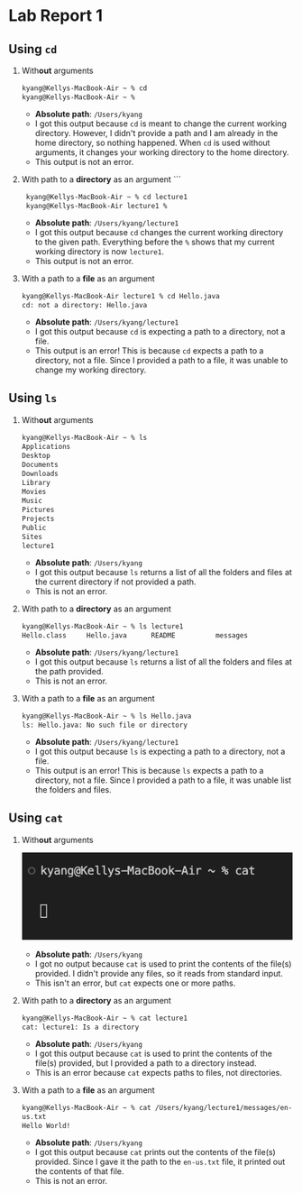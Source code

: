 # Lab Report 1
## Using `cd`
1. With**out** arguments
    ```
    kyang@Kellys-MacBook-Air ~ % cd
    kyang@Kellys-MacBook-Air ~ %
    ```
    * **Absolute path**: `/Users/kyang`
    * I got this output because `cd` is meant to change the current working directory. However, I didn't provide a path and I am already in the home directory, so nothing happened. When `cd` is used without arguments, it changes your working directory to the home directory. 
    * This output is not an error. 

  
2. With path to a **directory** as an argument
        ```

        kyang@Kellys-MacBook-Air ~ % cd lecture1
        kyang@Kellys-MacBook-Air lecture1 %

   
    * **Absolute path**: `/Users/kyang/lecture1`
    * I got this output because `cd` changes the current working directory to the given path. Everything before the `%` shows that my current working directory is now `lecture1`.
    * This output is not an error. 

4. With a path to a **file** as an argument
   ```
   kyang@Kellys-MacBook-Air lecture1 % cd Hello.java
   cd: not a directory: Hello.java
   ```
   * **Absolute path**: `/Users/kyang/lecture1`
   * I got this output because `cd` is expecting a path to a directory, not a file.
   * This output is an error! This is because `cd` expects a path to a directory, not a file. Since I provided a path to a file, it was unable to change my working directory. 

## Using `ls`
1. With**out** arguments
    ```
    kyang@Kellys-MacBook-Air ~ % ls
    Applications
    Desktop
    Documents
    Downloads
    Library
    Movies
    Music
    Pictures
    Projects
    Public
    Sites
    lecture1
    ```
  
    * **Absolute path**: `/Users/kyang`
    * I got this output because `ls` returns a list of all the folders and files at the current directory if not provided a path.
    * This is not an error.

2. With path to a **directory** as an argument
    ```
    kyang@Kellys-MacBook-Air ~ % ls lecture1
    Hello.class     Hello.java      README          messages
    ```
    * **Absolute path**: `/Users/kyang/lecture1`
    * I got this output because `ls` returns a list of all the folders and files at the path provided.
    * This is not an error.

3. With a path to a **file** as an argument
     ```
     kyang@Kellys-MacBook-Air ~ % ls Hello.java
     ls: Hello.java: No such file or directory
     ```
    * **Absolute path**: `/Users/kyang/lecture1`
    * I got this output because `ls` is expecting a path to a directory, not a file.
    * This output is an error! This is because `ls` expects a path to a directory, not a file. Since I provided a path to a file, it was unable list the folders and files.
  
## Using `cat`
1. With**out** arguments
   
   ![Image](catNoArguments.png)
   
   * **Absolute path**: `/Users/kyang`
   * I got no output because `cat` is used to print the contents of the file(s) provided. I didn't provide any files, so it reads from standard input.
   * This isn't an error, but `cat` expects one or more paths.
  
2. With path to a **directory** as an argument
   ```
   kyang@Kellys-MacBook-Air ~ % cat lecture1
   cat: lecture1: Is a directory
   ```
   * **Absolute path**: `/Users/kyang`
   * I got this output because `cat` is used to print the contents of the file(s) provided, but I provided a path to a directory instead.
   * This is an error because `cat` expects paths to files, not directories.
    
3. With a path to a **file** as an argument
   ```
   kyang@Kellys-MacBook-Air ~ % cat /Users/kyang/lecture1/messages/en-us.txt
   Hello World!
   ```
   * **Absolute path**: `/Users/kyang`
   * I got this output because `cat` prints out the contents of the file(s) provided. Since I gave it the path to the `en-us.txt` file, it printed out the contents of that file.
   * This is not an error.
